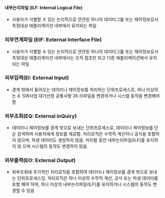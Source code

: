 #### 내부논리파일 (ILF: Internal Logical File) 
- 사용자가 식별할 수 있는 논리적으로 연관된 하나의 데이터그룹 또는 제어정보로서 측정대상 애플리케이션 내부에서 유지되는 파일
### 외부연계파일 (EIF: External Interface File) 
- 사용자가 식별할 수 있는 논리적으로 연관된 하나의 데이터그룹 또는 제어정보로서 측정대상 애플리케이션 내부에서는 오직 참조만 되고 다른 애플리케이션에서 유지되는 파일
### 외부입력(EI: External Input) 
- 경계 밖에서 들어오는 데이터나 제어정보를 처리하는 단위프로세스로, 하나 이상의 논 4. SW사업 대가산정 공통사항 35 리파일을 변경하거나 시스템 동작을 변경해야함 
### 외부조회(EQ: External inQuiry) 
- 데이터나 제어정보를 경계 밖으로 보내는 단위프로세스로, 데이터나 제어정보를 단순 검색하여 사용자에게 정보를 제공함. 처리로직은 수학적 계산이나 공식을 포함하지 않으며, 파생 데이터도 생성하지 않음. 처리될 동안 내부논리파일(ILF)를 유지하지 않 으며 시스템의 동작도 변경하지 않음 
### 외부출력(EO: External Output) 
- 외부조회에 추가적인 처리로직을 포함하여 데이터나 제어정보를 경계 밖으로 보내는 단위프로세스임. 처리로직은 하나 이상의 수학적 계산, 공식 또는 파생 데이터를 포함 해야 하며, 하나 이상의 내부논리파일(ILF)를 유지하거나 시스템의 동작도 변경할 수 있음